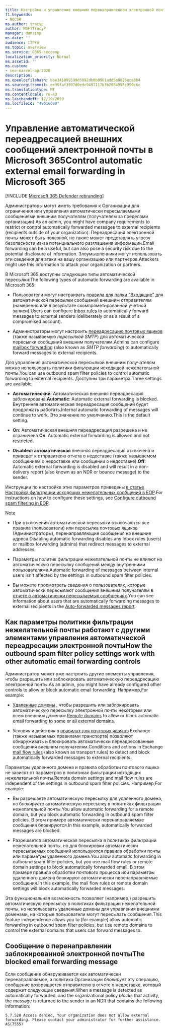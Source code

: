 ```yaml
---
title: Настройка и управление внешним перенаправлением электронной почты, автоматической переадресации, отказ в доступе к 5.7.520, отключению внешней переадресации, администратор отключил внешнюю переадресацию, политику защиты от нежелательной почты
f1.keywords:
- NOCSH
ms.author: tracyp
author: MSFTTracyP
manager: dansimp
ms.date: ''
audience: ITPro
ms.topic: overview
ms.service: O365-seccomp
localization_priority: Normal
ms.assetid: ''
ms.custom:
- seo-marvel-apr2020
description: .
ms.openlocfilehash: bbe341899599d5092db0b0961add5a9825eca3b4
ms.sourcegitcommit: ee39faf3507d0edc9497117b3b2854955c959c6c
ms.translationtype: MT
ms.contentlocale: ru-RU
ms.lasthandoff: 12/10/2020
ms.locfileid: "49616600"
---
```

# <a name="control-automatic-external-email-forwarding-in-microsoft-365"></a><span data-ttu-id="c07b3-103">Управление автоматической переадресацией внешних сообщений электронной почты в Microsoft 365</span><span class="sxs-lookup"><span data-stu-id="c07b3-103">Control automatic external email forwarding in Microsoft 365</span></span>

[!INCLUDE [Microsoft 365 Defender rebranding](../includes/microsoft-defender-for-office.md)]

<span data-ttu-id="c07b3-104">Администраторы могут иметь требования к Организации для ограничения или управления автоматически пересылаемыми сообщениями внешним получателям (получателям за пределами организации).</span><span class="sxs-lookup"><span data-stu-id="c07b3-104">As an admin, you might have company requirements to restrict or control automatically forwarded messages to external recipients (recipients outside of your organization).</span></span> <span data-ttu-id="c07b3-105">Переадресация электронной почты может быть полезной, но также может представлять угрозу безопасности из-за потенциального разглашения информации.</span><span class="sxs-lookup"><span data-stu-id="c07b3-105">Email forwarding can be a useful, but can also pose a security risk due to the potential disclosure of information.</span></span> <span data-ttu-id="c07b3-106">Злоумышленники могут использовать эти сведения для атаки на вашу организацию или партнеров.</span><span class="sxs-lookup"><span data-stu-id="c07b3-106">Attackers might use this information to attack your organization or partners.</span></span>

<span data-ttu-id="c07b3-107">В Microsoft 365 доступны следующие типы автоматической пересылки:</span><span class="sxs-lookup"><span data-stu-id="c07b3-107">The following types of automatic forwarding are available in Microsoft 365:</span></span>

- <span data-ttu-id="c07b3-108">Пользователи могут настраивать [правила для папки "Входящие"](https://support.microsoft.com/office/c24f5dea-9465-4df4-ad17-a50704d66c59) для автоматической пересылки сообщений внешним отправителям (намеренно или в результате скомпрометированной учетной записи).</span><span class="sxs-lookup"><span data-stu-id="c07b3-108">Users can configure [Inbox rules](https://support.microsoft.com/office/c24f5dea-9465-4df4-ad17-a50704d66c59) to automatically forward messages to external senders (deliberately or as a result of a compromised account).</span></span>

- <span data-ttu-id="c07b3-109">Администраторы могут настроить [переадресацию почтовых ящиков](https://docs.microsoft.com/exchange/recipients-in-exchange-online/manage-user-mailboxes/configure-email-forwarding) (также называемую _пересылкой SMTP_) для автоматической пересылки сообщений внешним получателям.</span><span class="sxs-lookup"><span data-stu-id="c07b3-109">Admins can configure [mailbox forwarding](https://docs.microsoft.com/exchange/recipients-in-exchange-online/manage-user-mailboxes/configure-email-forwarding) (also known as _SMTP forwarding_) to automatically forward messages to external recipients.</span></span>

<span data-ttu-id="c07b3-110">Для управления автоматической пересылкой внешним получателям можно использовать политики фильтрации исходящей нежелательной почты.</span><span class="sxs-lookup"><span data-stu-id="c07b3-110">You can use outbound spam filter policies to control automatic forwarding to external recipients.</span></span> <span data-ttu-id="c07b3-111">Доступны три параметра:</span><span class="sxs-lookup"><span data-stu-id="c07b3-111">Three settings are available:</span></span>

- <span data-ttu-id="c07b3-112">**Автоматический**: Автоматическая внешняя переадресация заблокирована.</span><span class="sxs-lookup"><span data-stu-id="c07b3-112">**Automatic**: Automatic external forwarding is blocked.</span></span> <span data-ttu-id="c07b3-113">Внутренняя автоматическая переадресация сообщений будет продолжать работать.</span><span class="sxs-lookup"><span data-stu-id="c07b3-113">Internal automatic forwarding of messages will continue to work.</span></span> <span data-ttu-id="c07b3-114">Это значение по умолчанию.</span><span class="sxs-lookup"><span data-stu-id="c07b3-114">This is the default setting.</span></span>

- <span data-ttu-id="c07b3-115">**On**: Автоматическая внешняя переадресация разрешена и не ограничена.</span><span class="sxs-lookup"><span data-stu-id="c07b3-115">**On**: Automatic external forwarding is allowed and not restricted.</span></span>

- <span data-ttu-id="c07b3-116">**Disabled: автоматическая** внешняя переадресация отключена и приведет к отправителю отчета о недоставке (также называемом сообщением о недоставке или сообщении о недоставке).</span><span class="sxs-lookup"><span data-stu-id="c07b3-116">**Off**: Automatic external forwarding is disabled and will result in a non-delivery report (also known as an NDR or bounce message) to the sender.</span></span>

<span data-ttu-id="c07b3-117">Инструкции по настройке этих параметров приведены [в статье Настройка фильтрации исходящих нежелательных сообщений в EOP](configure-the-outbound-spam-policy.md).</span><span class="sxs-lookup"><span data-stu-id="c07b3-117">For instructions on how to configure these settings, see [Configure outbound spam filtering in EOP](configure-the-outbound-spam-policy.md).</span></span>

> [!NOTE]
>
> - <span data-ttu-id="c07b3-118">При отключении автоматической пересылки отключаются все правила (пользователи) или пересылка почтовых ящиков (Администраторы), перенаправляющие сообщения на внешние адреса.</span><span class="sxs-lookup"><span data-stu-id="c07b3-118">Disabling automatic forwarding disables any Inbox rules (users) or mailbox forwarding (admins) that redirect messages to external addresses.</span></span>
>
> - <span data-ttu-id="c07b3-119">Параметры политик фильтрации нежелательной почты не влияют на автоматическую пересылку сообщений между внутренними пользователями.</span><span class="sxs-lookup"><span data-stu-id="c07b3-119">Automatic forwarding of messages between internal users isn't affected by the settings in outbound spam filter policies.</span></span>
>
> - <span data-ttu-id="c07b3-120">Вы можете просмотреть сведения о пользователях, которые автоматически пересылают сообщения внешним получателям в [отчете о автоматически пересылаемых сообщениях](mfi-auto-forwarded-messages-report.md).</span><span class="sxs-lookup"><span data-stu-id="c07b3-120">You can see information about users that are automatically forwarding messages to external recipients in the [Auto-forwarded messages report](mfi-auto-forwarded-messages-report.md).</span></span>

## <a name="how-the-outbound-spam-filter-policy-settings-work-with-other-automatic-email-forwarding-controls"></a><span data-ttu-id="c07b3-121">Как параметры политики фильтрации нежелательной почты работают с другими элементами управления автоматической переадресации электронной почты</span><span class="sxs-lookup"><span data-stu-id="c07b3-121">How the outbound spam filter policy settings work with other automatic email forwarding controls</span></span>

<span data-ttu-id="c07b3-122">Администратор может уже настроить другие элементы управления, чтобы разрешить или заблокировать автоматическую переадресацию электронной почты.</span><span class="sxs-lookup"><span data-stu-id="c07b3-122">As an admin, you might have already configured other controls to allow or block automatic email forwarding.</span></span> <span data-ttu-id="c07b3-123">Например,</span><span class="sxs-lookup"><span data-stu-id="c07b3-123">For example:</span></span>

- <span data-ttu-id="c07b3-124">[Удаленные домены](https://docs.microsoft.com/exchange/mail-flow-best-practices/remote-domains/remote-domains) , чтобы разрешить или заблокировать автоматическую пересылку электронной почты некоторым или всем внешним доменам.</span><span class="sxs-lookup"><span data-stu-id="c07b3-124">[Remote domains](https://docs.microsoft.com/exchange/mail-flow-best-practices/remote-domains/remote-domains) to allow or block automatic email forwarding to some or all external domains.</span></span>

- <span data-ttu-id="c07b3-125">Условия и действия в [правилах для почтовых ящиков](https://docs.microsoft.com/exchange/security-and-compliance/mail-flow-rules/mail-flow-rules) Exchange (также называемых правилами транспорта) позволяют обнаруживать и блокировать автоматически переадресованные сообщения внешним получателям.</span><span class="sxs-lookup"><span data-stu-id="c07b3-125">Conditions and actions in Exchange [mail flow rules](https://docs.microsoft.com/exchange/security-and-compliance/mail-flow-rules/mail-flow-rules) (also known as transport rules) to detect and block automatically forwarded messages to external recipients.</span></span>

<span data-ttu-id="c07b3-126">Параметры удаленного домена и правила обработки почтового ящика не зависят от параметров в политиках фильтрации исходящих нежелательной почты.</span><span class="sxs-lookup"><span data-stu-id="c07b3-126">Remote domain settings and mail flow rules are independent of the settings in outbound spam filter policies.</span></span> <span data-ttu-id="c07b3-127">Например,</span><span class="sxs-lookup"><span data-stu-id="c07b3-127">For example:</span></span>

- <span data-ttu-id="c07b3-128">Вы разрешаете автоматическую пересылку для удаленного домена, но блокируете автоматическую пересылку в политиках фильтрации нежелательной почты.</span><span class="sxs-lookup"><span data-stu-id="c07b3-128">You allow automatic forwarding for a remote domain, but you block automatic forwarding in outbound spam filter policies.</span></span> <span data-ttu-id="c07b3-129">В этом примере автоматически перенаправляемые сообщения блокируются.</span><span class="sxs-lookup"><span data-stu-id="c07b3-129">In this example, automatically forwarded messages are blocked.</span></span>

- <span data-ttu-id="c07b3-130">Разрешается автоматическая пересылка в политиках фильтрации нежелательной почты, но для блокировки автоматически пересылаемых сообщений используются правила обработки почты или параметры удаленного домена.</span><span class="sxs-lookup"><span data-stu-id="c07b3-130">You allow automatic forwarding in outbound spam filter policies, but you use mail flow rules or remote domain settings to block automatically forwarded email.</span></span> <span data-ttu-id="c07b3-131">В этом примере правила обработки почтового процесса или параметры удаленного домена блокируют автоматически перенаправляемые сообщения.</span><span class="sxs-lookup"><span data-stu-id="c07b3-131">In this example, the mail flow rules or remote domain settings will block automatically forwarded messages.</span></span>

<span data-ttu-id="c07b3-132">Эта функциональная возможность позволяет (например,) разрешить автоматическую пересылку в политиках фильтрации нежелательной почты, но использовать удаленные домены для управления внешними доменами, на которые пользователи могут пересылать сообщения.</span><span class="sxs-lookup"><span data-stu-id="c07b3-132">This feature independence allows you to (for example) allow automatic forwarding in outbound spam filter policies, but use remote domains to control the external domains that users can forward messages to.</span></span>

## <a name="the-blocked-email-forwarding-message"></a><span data-ttu-id="c07b3-133">Сообщение о перенаправлении заблокированной электронной почты</span><span class="sxs-lookup"><span data-stu-id="c07b3-133">The blocked email forwarding message</span></span>

<span data-ttu-id="c07b3-134">Если сообщение обнаруживается как автоматически перенаправляемое, а политика Организации *блокирует* эту операцию, сообщение возвращается отправителю в отчете о недоставке, который содержит следующие сведения:</span><span class="sxs-lookup"><span data-stu-id="c07b3-134">When a message is detected as automatically forwarded, and the organizational policy *blocks* that activity, the message is returned to the sender in an NDR that contains the following information:</span></span>

`5.7.520 Access denied, Your organization does not allow external forwarding. Please contact your administrator for further assistance. AS(7555)`
